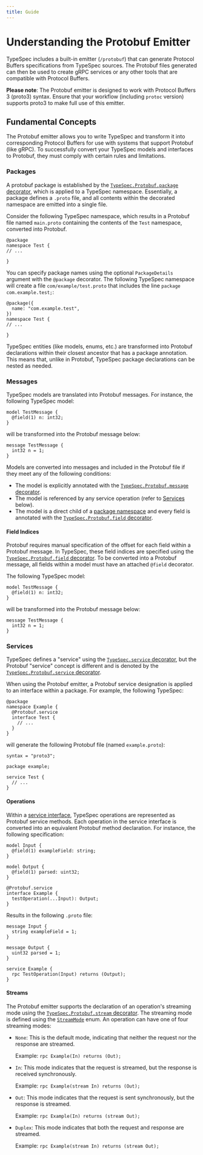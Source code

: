 ```yaml
---
title: Guide
---
```


# Understanding the Protobuf Emitter

TypeSpec includes a built-in emitter (`/protobuf`) that can generate Protocol Buffers specifications from TypeSpec sources. The Protobuf files generated can then be used to create gRPC services or any other tools that are compatible with Protocol Buffers.

**Please note**: The Protobuf emitter is designed to work with Protocol Buffers 3 (proto3) syntax. Ensure that your workflow (including `protoc` version) supports proto3 to make full use of this emitter.

## Fundamental Concepts

The Protobuf emitter allows you to write TypeSpec and transform it into corresponding Protocol Buffers for use with systems that support Protobuf (like gRPC). To successfully convert your TypeSpec models and interfaces to Protobuf, they must comply with certain rules and limitations.

### Packages

A protobuf package is established by the [`TypeSpec.Protobuf.package` decorator][protobuf-package], which is applied to a TypeSpec namespace. Essentially, a package defines a `.proto` file, and all contents within the decorated namespace are emitted into a single file.

Consider the following TypeSpec namespace, which results in a Protobuf file named `main.proto` containing the contents of the `Test` namespace, converted into Protobuf.

```typespec
@package
namespace Test {
// ...

}
```

You can specify package names using the optional `PackageDetails` argument with the `@package` decorator. The following TypeSpec namespace will create a file `com/example/test.proto` that includes the line `package com.example.test;`:

```typespec
@package({
  name: "com.example.test",
})
namespace Test {
// ...

}
```

TypeSpec entities (like models, enums, etc.) are transformed into Protobuf declarations within their closest ancestor that has a package annotation. This means that, unlike in Protobuf, TypeSpec package declarations can be nested as needed.

### Messages

TypeSpec models are translated into Protobuf messages. For instance, the following TypeSpec model:

```typespec
model TestMessage {
  @field(1) n: int32;
}
```

will be transformed into the Protobuf message below:

```proto3
message TestMessage {
  int32 n = 1;
}
```

Models are converted into messages and included in the Protobuf file if they meet any of the following conditions:

- The model is explicitly annotated with the [`TypeSpec.Protobuf.message` decorator][protobuf-message].
- The model is referenced by any service operation (refer to [Services](#services) below).
- The model is a direct child of a [package namespace](#packages) and every field is annotated with the [`TypeSpec.Protobuf.field` decorator][protobuf-field].

#### Field Indices

Protobuf requires manual specification of the offset for each field within a Protobuf message. In TypeSpec, these field indices are specified using the [`TypeSpec.Protobuf.field` decorator][protobuf-field]. To be converted into a Protobuf message, all fields within a model must have an attached `@field` decorator.

The following TypeSpec model:

```typespec
model TestMessage {
  @field(1) n: int32;
}
```

will be transformed into the Protobuf message below:

```proto3
message TestMessage {
  int32 n = 1;
}
```

### Services

TypeSpec defines a "service" using the [`TypeSpec.service` decorator][native-service], but the Protobuf "service" concept is different and is denoted by the [`TypeSpec.Protobuf.service` decorator][protobuf-service].

When using the Protobuf emitter, a Protobuf service designation is applied to an interface within a package. For example, the following TypeSpec:

```typespec
@package
namespace Example {
  @Protobuf.service
  interface Test {
    // ...
  }
}
```

will generate the following Protobuf file (named `example.proto`):

```proto3
syntax = "proto3";

package example;

service Test {
  // ...
}
```

#### Operations

Within a [service interface](#services), TypeSpec operations are represented as Protobuf service methods. Each operation in the service interface is converted into an equivalent Protobuf method declaration. For instance, the following specification:

```typespec
model Input {
  @field(1) exampleField: string;
}

model Output {
  @field(1) parsed: uint32;
}

@Protobuf.service
interface Example {
  testOperation(...Input): Output;
}
```

Results in the following `.proto` file:

```proto3
message Input {
  string exampleField = 1;
}

message Output {
  uint32 parsed = 1;
}

service Example {
  rpc TestOperation(Input) returns (Output);
}
```

#### Streams

The Protobuf emitter supports the declaration of an operation's streaming mode using the [`TypeSpec.Protobuf.stream` decorator][protobuf-stream]. The streaming mode is defined using the [`StreamMode`][protobuf-stream-mode] enum. An operation can have one of four streaming modes:

- `None`: This is the default mode, indicating that neither the request nor the response are streamed.

  Example: `rpc Example(In) returns (Out);`

- `In`: This mode indicates that the request is streamed, but the response is received synchronously.

  Example: `rpc Example(stream In) returns (Out);`

- `Out`: This mode indicates that the request is sent synchronously, but the response is streamed.

  Example: `rpc Example(In) returns (stream Out);`

- `Duplex`: This mode indicates that both the request and response are streamed.

  Example: `rpc Example(stream In) returns (stream Out);`

[native-service]: ../../standard-library/built-in-decorators#@service
[protobuf-service]: reference/decorators#@TypeSpec.Protobuf.service
[protobuf-package]: reference/decorators#@TypeSpec.Protobuf.package
[protobuf-field]: reference/decorators#@TypeSpec.Protobuf.field
[protobuf-stream]: reference/decorators#@TypeSpec.Protobuf.stream
[protobuf-stream-mode]: reference/data-types#TypeSpec.Protobuf.StreamMode
[protobuf-message]: reference/decorators#@TypeSpec.Protobuf.message
